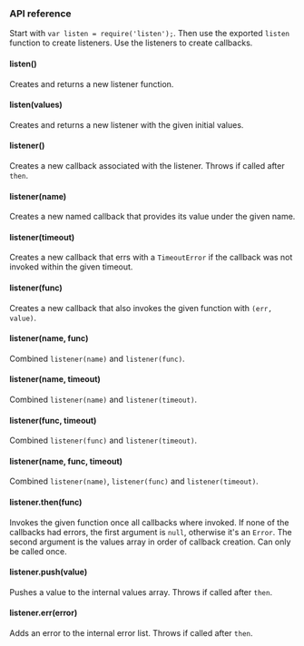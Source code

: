 ### API reference

Start with `var listen = require('listen');`. Then use the exported `listen`
function to create listeners. Use the listeners to create callbacks.

#### listen()

Creates and returns a new listener function.

#### listen(values)

Creates and returns a new listener with the given initial values.

#### listener()

Creates a new callback associated with the listener. Throws if called after
`then`.

#### listener(name)

Creates a new named callback that provides its value under the given name.

#### listener(timeout)

Creates a new callback that errs with a `TimeoutError` if the callback was not
invoked within the given timeout.

#### listener(func)

Creates a new callback that also invokes the given function with `(err,
value)`.

#### listener(name, func)

Combined `listener(name)` and `listener(func)`.

#### listener(name, timeout)

Combined `listener(name)` and `listener(timeout)`.

#### listener(func, timeout)

Combined `listener(func)` and `listener(timeout)`.

#### listener(name, func, timeout)

Combined `listener(name)`, `listener(func)` and `listener(timeout)`.

#### listener.then(func)

Invokes the given function once all callbacks where invoked. If none of the
callbacks had errors, the first argument is `null`, otherwise it's an `Error`.
The second argument is the values array in order of callback creation. Can only
be called once.

#### listener.push(value)

Pushes a value to the internal values array. Throws if called after `then`.

#### listener.err(error)

Adds an error to the internal error list. Throws if called after `then`.

